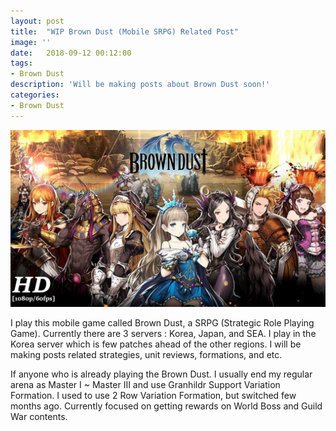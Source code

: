```yaml
---
layout: post
title:  "WIP Brown Dust (Mobile SRPG) Related Post"
image: ''
date:   2018-09-12 00:12:00
tags:
- Brown Dust
description: 'Will be making posts about Brown Dust soon!'
categories:
- Brown Dust
---
```


<img src="../uploads/browndust-main.jpg">

I play this mobile game called Brown Dust, a SRPG (Strategic Role Playing Game). Currently there are 3 servers : Korea, Japan, and SEA. I play in the Korea server which is few patches ahead of the other regions. I will be making posts related strategies, unit reviews, formations, and etc.

If anyone who is already playing the Brown Dust. I usually end my regular arena as Master I ~ Master III and use Granhildr Support Variation Formation. I used to use 2 Row Variation Formation, but switched few months ago. Currently focused on getting rewards on World Boss and Guild War contents.
